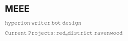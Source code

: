 # MEEE

𝚑𝚢𝚙𝚎𝚛𝚒𝚘𝚗
  𝚠𝚛𝚒𝚝𝚎𝚛
  𝚋𝚘𝚝 𝚍𝚎𝚜𝚒𝚐𝚗

𝙲𝚞𝚛𝚛𝚎𝚗𝚝 𝙿𝚛𝚘𝚓𝚎𝚌𝚝𝚜:
  𝚛𝚎𝚍_𝚍𝚒𝚜𝚝𝚛𝚒𝚌𝚝
  𝚛𝚊𝚟𝚎𝚗𝚠𝚘𝚘𝚍

<!---
jwomackou/jwomackou is a ✨ special ✨ repository because its `README.md` (this file) appears on your GitHub profile.
You can click the Preview link to take a look at your changes.
--->
